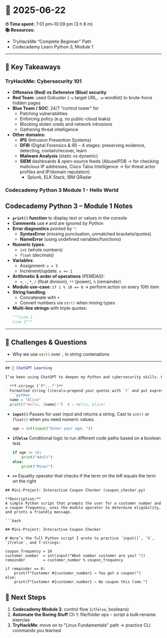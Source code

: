 # 📓 2025-06-22

**⏱ Time spent:** 7:01 pm–10:09 pm (3 h 8 m)  
**📚 Resources:**
- TryHackMe “Complete Beginner” Path  
- Codecademy Learn Python 3, Module 1  

---

## 🎯 Key Takeaways

### TryHackMe: Cybersecurity 101
- **Offensive (Red) vs Defensive (Blue) security**  
- **Red Team**: used Gobuster (`-u` target URL, `-w` wordlist) to brute-force hidden pages  
- **Blue Team / SOC**: 24/7 “control tower” for  
  - Patching vulnerabilities  
  - Enforcing policy (e.g. no public-cloud leaks)  
  - Blocking stolen creds and network intrusions  
  - Gathering threat intelligence  
- **Other domains:**  
  - **IPS** (Intrusion Prevention Systems)  
  - **DFIR** (Digital Forensics & IR) – 4 stages: preserving evidence, detecting, contain/recover, learn  
  - **Malware Analysis** (static vs dynamic)  
  - **SIEM** dashboards & open-source feeds (AbuseIPDB → for checking malicious IP addresses, Cisco Talos Intelligence → for threat actor profiles and IP/domain reputation)
    - Splunk, ELK Stack, IBM QRadar

### Codecademy Python 3 Module 1 - Hello World
## Codecademy Python 3 – Module 1 Notes

- **`print()` function** to display text or values in the console  
- **Comments** use `#` and are ignored by Python  
- **Error diagnostics** pointed by `^`:
  - **SyntaxError** (missing punctuation, unmatched brackets/quotes)  
  - **NameError** (using undefined variables/functions)  
- **Numeric types**:
  - `int` (whole numbers)  
  - `float` (decimals)  
- **Variables**:
  - Assignment: `x = 5`  
  - Increment/update: `x += 1`  
- **Arithmetic & order of operations** (PEMDAS):
  - `+`, `-`, `*`, `/` (float division), `**` (power), `%` (remainder)  
- **Modulo use-case**: `if i % 10 == 0` → perform action on every 10th item  
- **String handling**:
  - Concatenate with `+`  
  - Convert numbers via `str()` when mixing types  
- **Multi-line strings** with triple quotes:
  ```python
  """Line 1
  Line 2"""


---

## 🤔 Challenges & Questions 
- Why we use `str()` over `,` in string contenations
---

````markdown
## 🤖 ChatGPT Learning

I’ve been using ChatGPT to deepen my Python and cybersecurity skills. Key features I learnt in conversation with AI:

- **f-strings (`f"..."`)**  
  Formatted string literals—prepend your quotes with `f` and put expressions in `{}` to interpolate values directly.  
  ```python
  name = "Alice"
  print(f"Hello, {name}!")  # → Hello, Alice!
````

* **`input()`**
  Pauses for user input and returns a string. Cast to `int()` or `float()` when you need numeric values.

  ```python
  age = int(input("Enter your age: "))
  ```

* **`if`/`else`**
  Conditional logic to run different code paths based on a boolean test.

  ```python
  if age >= 18:
      print("Adult")
  else:
      print("Minor")
  ```
* **`==`**
  Equality operator that checks if the term on the left equals the term on the right
  
```
## Mini-Project: Interactive Coupon Checker (coupon_checker.py)

**Description:**  
A simple Python script that prompts the user for a customer number and a coupon frequency, uses the modulo operator to determine eligibility, and prints a friendly message.

```bash

## Mini-Project: Interactive Coupon Checker

# Here’s the full Python script I wrote to practice `input()`, `%`, `if/else`, and f-strings:

coupon_frequency = 10
customer_number  = int(input("What number customer are you? "))
remainder        = customer_number % coupon_frequency

if remainder == 0:
    print(f"Customer #{customer_number} → You get a coupon!")
else:
    print(f"Customer #{customer_number} → No coupon this time.")
```

## 🚀 Next Steps
1. **Codecademy Module 2**: control flow (`if`/`else`, booleans)  
2. **Automate the Boring Stuff** Ch 1: file/folder ops – script a bulk‐rename exercise  
3. **TryHackMe**: move on to “Linux Fundamentals” path → practice CLI commands you learned   

